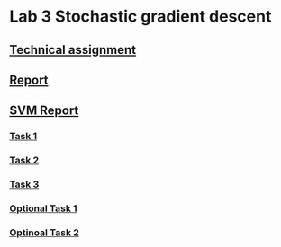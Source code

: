 # Lab 3 Stochastic gradient descent

## [Technical assignment](techas.pdf)
## [Report](report.pdf)
## [SVM Report](report_opt2.pdf)

### [Task 1](notebooks/SGD_LRS.ipynb)
### [Task 2](notebooks/SGD_LRS.ipynb)
### [Task 3](notebooks/SGD_LIB.ipynb)
### [Optional Task 1](notebooks/SGD_ISGD.ipynb)
### [Optinoal Task 2](notebooks/SVM_sklearn.ipynb) 
